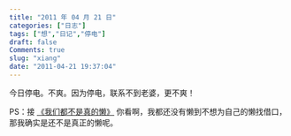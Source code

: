 ```yaml
---
title: "2011 年 04 月 21 日"
categories: ["日志"]
tags: ["想","日记","停电"]
draft: false
Comments: true
slug: "xiang"
date: "2011-04-21 19:37:04"
---
```


今日停电。不爽。因为停电，联系不到老婆，更不爽！

PS：接 <a href="http://http://eallion.com/not-really-lazy" target="_blank">《我们都不是真的懒》</a>
你看啊，我都还没有懒到不想为自己的懒找借口，那我确实是还不是真正的懒呢。


